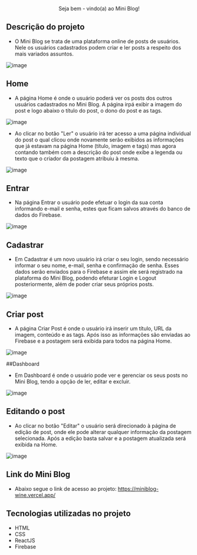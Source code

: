 <p align="center"> Seja bem - vindo(a) ao Mini Blog! </p>

## Descrição do projeto
* O Mini Blog se trata de uma plataforma online de posts de usuários. Nele os usuários cadastrados podem criar e ler posts a respeito dos mais variados assuntos.

![image](https://user-images.githubusercontent.com/122060742/232337787-e0464b84-67d2-4b9a-8595-a078b262c81a.png)

## Home

* A página Home é onde o usuário poderá ver os posts dos outros usuários cadastrados no Mini Blog. A página irpá exibir a imagem do post e logo abaixo o título do post, o dono do post e as tags.

![image](https://user-images.githubusercontent.com/122060742/232337815-a4a1676b-11ed-4f17-96ee-8b4edf171d89.png)

* Ao clicar no botão "Ler" o usuário irá ter acesso a uma página individual do post o qual clicou onde novamente serão exibidos as informações que já estavam na página Home (título, imagem e tags) mas agora contando também com a descrição do post onde exibe a legenda ou texto que o criador da postagem atribuiu à mesma.

![image](https://user-images.githubusercontent.com/122060742/232337865-65e4d828-09ed-4409-8e8e-73b185c93e60.png)

## Entrar

* Na página Entrar o usuário pode efetuar o login da sua conta informando e-mail e senha, estes que ficam salvos através do banco de dados do Firebase. 

![image](https://user-images.githubusercontent.com/122060742/232337884-bd0464ba-1992-4bf0-b760-e8ed0d864c64.png)

## Cadastrar

* Em Cadastrar é um novo usuário irá criar o seu login, sendo necessário informar o seu nome, e-mail, senha e confirmação de senha. Esses dados serão enviados para o Firebase e assim ele será registrado na plataforma do Mini Blog, podendo efeturar Login e Logout posteriormente, além de poder criar seus próprios posts.

![image](https://user-images.githubusercontent.com/122060742/232337896-0b2ed99a-73d6-41c5-a8e2-c1df38fcb35f.png)

## Criar post 

* A página Criar Post é onde o usuário irá inserir um título, URL da imagem, conteúdo e as tags. Após isso as informações são enviadas ao Firebase e a postagem será exibida para todos na página Home.

![image](https://user-images.githubusercontent.com/122060742/232337937-a74b3154-af75-4b3d-b16b-8e34793bb4e5.png)

##Dashboard

* Em Dashboard é onde o usuário pode ver e gerenciar os seus posts no Mini Blog, tendo a opção de ler, editar e excluir. 

![image](https://user-images.githubusercontent.com/122060742/232337951-9bc5c006-21f0-4232-9416-a4f48ff6d467.png)

## Editando o post

* Ao clicar no botão "Editar" o usuário será direcionado à página de edição de post, onde ele pode alterar qualquer informação da postagem selecionada. Após a edição basta salvar e a postagem atualizada será exibida na Home.

![image](https://user-images.githubusercontent.com/122060742/232337973-91f10243-a57e-451c-95d5-3c057473f5c1.png)

## Link do Mini Blog

* Abaixo segue o link de acesso ao projeto: 
https://miniblog-wine.vercel.app/

## Tecnologias utilizadas no projeto
* HTML
* CSS
* ReactJS
* Firebase

